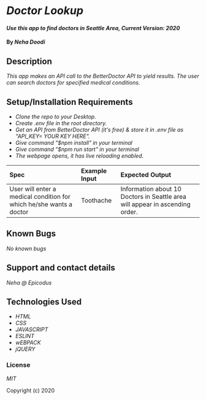 # _Doctor Lookup_

#### _Use this app to find doctors in Seattle Area, Current Version: 2020_

#### By _**Neha Doodi**_

## Description

_This app makes an API call to the BetterDoctor API to yield results. The user can search doctors for specified medical conditions._

## Setup/Installation Requirements

- _Clone the repo to your Desktop._
- _Create .env file in the root directory._
- _Get an API from BetterDoctor API (it's free) & store it in .env file as "API_KEY= YOUR KEY HERE"._
- _Give command "\$npm install" in your terminal_
- _Give command "\$npm run start" in your terminal_
- _The webpage opens, it has live reloading enabled_.

<!-- * Specs: -->

| Spec                                                                | Example Input | Expected Output                                                              |
| :------------------------------------------------------------------ | :------------ | :--------------------------------------------------------------------------- |
| User will enter a medical condition for which he/she wants a doctor | Toothache     | Information about 10 Doctors in Seattle area will appear in ascending order. |

## Known Bugs

_No known bugs_

## Support and contact details

_Neha @ Epicodus_

## Technologies Used

- _HTML_
- _CSS_
- _JAVASCRIPT_
- _ESLINT_
- _wEBPACK_
- _jQUERY_

### License

_MIT_

Copyright (c) 2020
